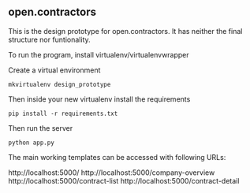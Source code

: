 ## open.contractors

This is the design prototype for open.contractors. It has neither the final structure nor funtionality.

To run the program, install virtualenv/virtualenvwrapper

Create a virtual environment

`mkvirtualenv design_prototype`

Then inside your new virtualenv install the requirements

`pip install -r requirements.txt`

Then run the server

`python app.py`

The main working templates can be accessed with following URLs:

http://localhost:5000/
http://localhost:5000/company-overview
http://localhost:5000/contract-list
http://localhost:5000/contract-detail